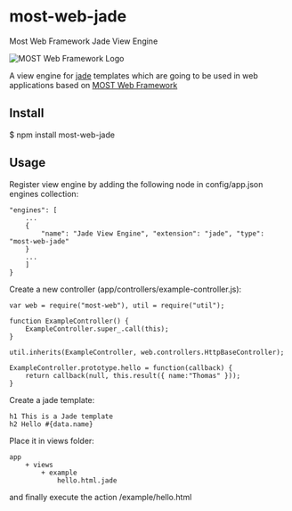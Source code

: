 # most-web-jade
Most Web Framework Jade View Engine

![MOST Web Framework Logo](https://www.themost.io/assets/images/most_logo_sw_240.png)

A view engine for [jade](https://github.com/pugjs/pug) templates which are going to be used in web applications based on [MOST Web Framework](https://github.com/kbarbounakis/most-web)

## Install

$ npm install most-web-jade

## Usage

Register view engine by adding the following node in config/app.json engines collection:

    "engines": [
        ...
        {
            "name": "Jade View Engine", "extension": "jade", "type": "most-web-jade"
        }
        ...
        ]
    }

Create a new controller (app/controllers/example-controller.js):

    var web = require("most-web"), util = require("util");

    function ExampleController() {
        ExampleController.super_.call(this);
    }

    util.inherits(ExampleController, web.controllers.HttpBaseController);

    ExampleController.prototype.hello = function(callback) {
        return callback(null, this.result({ name:"Thomas" }));
    }

Create a jade template:

    h1 This is a Jade template
    h2 Hello #{data.name}

Place it in views folder:

    app
        + views
            + example
                hello.html.jade

and finally execute the action /example/hello.html